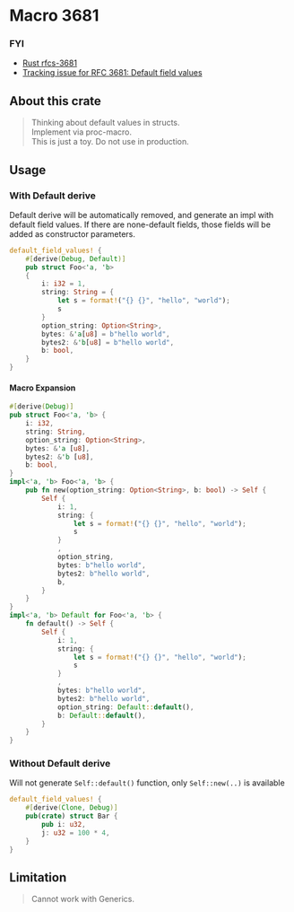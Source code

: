 # Macro 3681

### FYI
- [Rust rfcs-3681](https://github.com/rust-lang/rfcs/pull/3681)
- [Tracking issue for RFC 3681: Default field values](https://github.com/rust-lang/rust/issues/132162)

## About this crate

> Thinking about default values in structs.  
> Implement via proc-macro.  
> This is just a toy. Do not use in production.

## Usage

### With Default derive

Default derive will be automatically removed, and generate an impl with default field values.
If there are none-default fields, those fields will be added as constructor parameters. 
```rust
default_field_values! {
    #[derive(Debug, Default)]
    pub struct Foo<'a, 'b>
    {
        i: i32 = 1,
        string: String = {
            let s = format!("{} {}", "hello", "world");
            s
        }
        option_string: Option<String>,
        bytes: &'a[u8] = b"hello world",
        bytes2: &'b[u8] = b"hello world",
        b: bool,
    }
}
```

#### Macro Expansion

```rust
#[derive(Debug)]
pub struct Foo<'a, 'b> {
    i: i32,
    string: String,
    option_string: Option<String>,
    bytes: &'a [u8],
    bytes2: &'b [u8],
    b: bool,
}
impl<'a, 'b> Foo<'a, 'b> {
    pub fn new(option_string: Option<String>, b: bool) -> Self {
        Self {
            i: 1,
            string: {
                let s = format!("{} {}", "hello", "world");
                s
            }
            ,
            option_string,
            bytes: b"hello world",
            bytes2: b"hello world",
            b,
        }
    }
}
impl<'a, 'b> Default for Foo<'a, 'b> {
    fn default() -> Self {
        Self {
            i: 1,
            string: {
                let s = format!("{} {}", "hello", "world");
                s
            }
            ,
            bytes: b"hello world",
            bytes2: b"hello world",
            option_string: Default::default(),
            b: Default::default(),
        }
    }
}
```

### Without Default derive

Will not generate `Self::default()` function, only `Self::new(..)` is available
```rust
default_field_values! {
    #[derive(Clone, Debug)]
    pub(crate) struct Bar {
        pub i: u32,
        j: u32 = 100 * 4,
    }
}
```

## Limitation

> Cannot work with Generics. 
